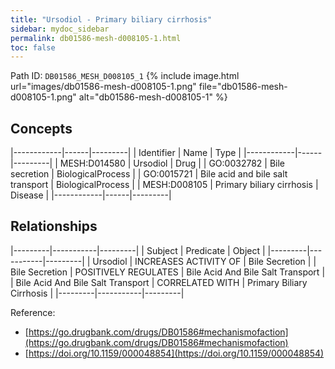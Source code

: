 ```yaml
---
title: "Ursodiol - Primary biliary cirrhosis"
sidebar: mydoc_sidebar
permalink: db01586-mesh-d008105-1.html
toc: false 
---
```



Path ID: `DB01586_MESH_D008105_1`
{% include image.html url="images/db01586-mesh-d008105-1.png" file="db01586-mesh-d008105-1.png" alt="db01586-mesh-d008105-1" %}

## Concepts

|------------|------|---------|
| Identifier | Name | Type    |
|------------|------|---------|
| MESH:D014580 | Ursodiol | Drug |
| GO:0032782 | Bile secretion | BiologicalProcess |
| GO:0015721 | Bile acid and bile salt transport | BiologicalProcess |
| MESH:D008105 | Primary biliary cirrhosis | Disease |
|------------|------|---------|

## Relationships

|---------|-----------|---------|
| Subject | Predicate | Object  |
|---------|-----------|---------|
| Ursodiol | INCREASES ACTIVITY OF | Bile Secretion |
| Bile Secretion | POSITIVELY REGULATES | Bile Acid And Bile Salt Transport |
| Bile Acid And Bile Salt Transport | CORRELATED WITH | Primary Biliary Cirrhosis |
|---------|-----------|---------|

Reference: 
  - [https://go.drugbank.com/drugs/DB01586#mechanismofaction](https://go.drugbank.com/drugs/DB01586#mechanismofaction)
  - [https://doi.org/10.1159/000048854](https://doi.org/10.1159/000048854)
